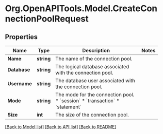 # Org.OpenAPITools.Model.CreateConnectionPoolRequest

## Properties

Name | Type | Description | Notes
------------ | ------------- | ------------- | -------------
**Name** | **string** | The name of the connection pool. | 
**Database** | **string** | The logical database associated with the connection pool. | 
**Username** | **string** | The database user associated with the connection pool. | 
**Mode** | **string** | The mode for the connection pool. * &#x60;session&#x60; * &#x60;transaction&#x60; * &#x60;statement&#x60; | 
**Size** | **int** | The size of the connection pool. | 

[[Back to Model list]](../README.md#documentation-for-models) [[Back to API list]](../README.md#documentation-for-api-endpoints) [[Back to README]](../README.md)

